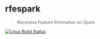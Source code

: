 # rfespark

> Recursive Feature Elimination on Spark

[![Linux Build Status](https://travis-ci.org/crew102/rfespark.svg?branch=master)](https://travis-ci.org/crew102/rfespark)
